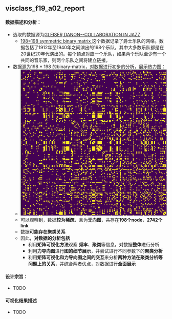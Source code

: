 ## visclass_f19_a02_report

#### 数据描述和分析：

- 选取的数据源为[GLEISER,DANON--COLLABORATION IN JAZZ](http://moreno.ss.uci.edu/data.html#jazz)
  - [198×198 symmetric binary matrix ](http://moreno.ss.uci.edu/jazz.dat)这个数据记录了爵士乐队的网络。数据包括了1912年至1940年之间演出的198个乐队，其中大多数乐队都是在20世纪20年代演出的。每个顶点对应一个乐队，如果两个乐队至少有一个共同的音乐家，则两个乐队之间将建立链接。
- 数据源为198 * 198 的binary-matrix，对数据进行初步的分析，展示热力图：
  - ![1574735622924](assets/1574735622924.png)
  - 可以观察到，数据**较为稀疏**，且为**无向图**，共存在**198个node**，**2742个link**
  - 数据**可能存在聚类关系**
  - 因此，**对数据的分析包括**
    - 利用**矩阵可视化方法**观察 **频率**、**聚类**等信息，对数据**整体**进行分析
    - 利用**力导向图**进行**图的细节展示**，并尝试进行不同参数下的**聚类分析**
    - 利用**矩阵可视化和力导向图之间的交互**来分析**两种方法在聚类分析等问题上的关系**，并综合两者优点，对数据进行**全面展示**

#### 设计宗旨：

- TODO

#### 可视化结果描述

- TODO
